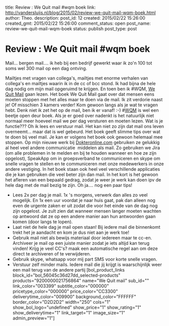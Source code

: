 title: Review : We Quit mail #wqm boek
link: http://vandersluijs.nl/blog/2015/02/review-we-quit-mail-wqm-boek.html
author: Theo.
description: 
post_id: 12
created: 2015/02/22 15:26:00
created_gmt: 2015/02/22 15:26:00
comment_status: open
post_name: review-we-quit-mail-wqm-boek
status: publish
post_type: post

# Review : We Quit mail #wqm boek

Mail... bergen mail.... ik heb bij een bedrijf gewerkt waar ik zo'n 100 tot soms wel 300 mail op een dag ontving.

Mailtjes met vragen van collega's, mailtjes met enorme verhalen van collega's en mailtjes waarin ik in de cc of bcc stond. Ik had bijna de hele dag nodig om mijn mail opgeruimd te krijgen. En toen ben ik #WQM, [We Quit Mail](https://partnerprogramma.bol.com/click/click?p=1&t=url&s=33431&f=TXL&url=http%3A%2F%2Fwww.bol.com%2Fnl%2Fp%2Fwe-quit-mail%2F9200000021756864%2F&name=wequitmail_text) gaan lezen.  Het boek We Quit Mail gaat over dat mensen eens moeten stoppen met het alles maar te doen via de mail. Ik zit verdorie naast je! Of misschien 3 kamers verder! Kom gewoon langs als je wat te vragen hebt. Denk niet ik zet het op de mail, ben ik er vanaf! :-) #[WQM](https://partnerprogramma.bol.com/click/click?p=1&t=url&s=33431&f=TXL&url=http%3A%2F%2Fwww.bol.com%2Fnl%2Fp%2Fwe-quit-mail%2F9200000021756864%2F&name=wequitmail_text) is wel een beetje open deur boek. Als je er goed over nadenkt is het natuurlijk niet normaal meer hoeveel mail we per dag versturen en moeten lezen. Wat is je functie??? Oh ik lees en verstuur mail. Het kan niet zo zijn dat mail ons leven overneemt... maar dat is wel gebeurd. Het boek geeft slimme tips over wat te doen bij veel mail. Je kan er volgens het boek ook gewoon helemaal mee stoppen. Op mijn nieuwe werk bij [Dokteronline.com](http://snurl.eu/dokkie) gebruiken ze gelukkig al heel veel andere communicatie  middelen als mail. Zo gebruiken we Jira (om alle problemen in te melden en bij te houden wanneer en hoe ze zijn opgelost), SpeakApp om in groepsverband te communiceren en skype om snelle vragen te stellen en te communiceren met onze medewerkers in onze andere vestiging. In het boek staan ook heel veel verschillende applicaties die je kan gebruiken die veel beter zijn dan mail. In het kort is het gewoon het afleren van een bepaald gedrag, zodat je weer je werk kan doen ipv de hele dag met de mail bezig te zijn. Oh ja.... nog een paar tips!  

  * Lees 2x per dag je mail. 1x 's morgens, verwerk dan alles zo veel mogelijk. En 1x een uur voordat je naar huis gaat, pak dan alleen nog even de urgente zaken er uit zodat die voor het einde van de dag nog zijn opgelost. Je zult zien dat wanneer mensen langer moeten wachten op antwoord dat ze op een andere manier aan hun antwoorden gaan komen (door langs te lopen).
  * Laat niet de hele dag je mail open staan! Bij iedere mail die binnenkomt trekt het je aandacht en kom je dus niet aan je werk toe!
  * Gebruik mail niet als bewijs materiaal door iedereen maar te cc-en. Archiveer je mail op een juiste manier zodat je iets altijd kan terug vinden! Krijg je veel CC's? maak een automatische regel aan om deze direct te archiveren of te verwijderen.
  * Gebruik skype, whatsapp voor mij part SMS voor korte snelle vragen.
  * Verstuur zelf minder mails. Iedere mail die jij krijgt is waarschijnlijk weer een mail terug van de andere partij
[bol_product_links block_id="bol_56045c36d27dd_selected-products" products="9200000021756864" name="We Quit mail" sub_id="" link_color="003399" subtitle_color="000000" pricetype_color="000000" price_color="CC3300" deliverytime_color="009900" background_color="FFFFFF" border_color="D2D2D2" width="250" cols="1" show_bol_logo="undefined" show_price="1" show_rating="1" show_deliverytime="1" link_target="1" image_size="1" admin_preview="1"]